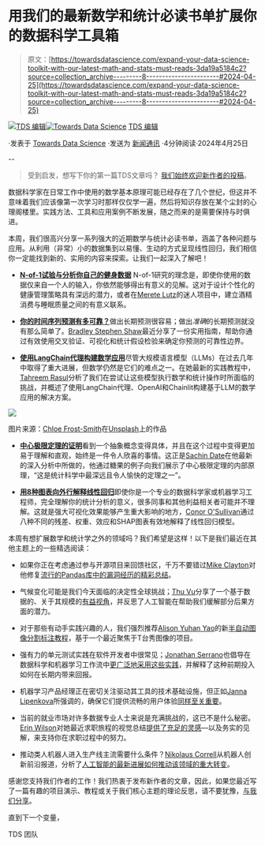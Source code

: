 # 用我们的最新数学和统计必读书单扩展你的数据科学工具箱

> 原文：[https://towardsdatascience.com/expand-your-data-science-toolkit-with-our-latest-math-and-stats-must-reads-3da19a5184c2?source=collection_archive---------8-----------------------#2024-04-25](https://towardsdatascience.com/expand-your-data-science-toolkit-with-our-latest-math-and-stats-must-reads-3da19a5184c2?source=collection_archive---------8-----------------------#2024-04-25)

[](https://towardsdatascience.medium.com/?source=post_page---byline--3da19a5184c2--------------------------------)[![TDS 编辑](../Images/4b2d1beaf4f6dcf024ffa6535de3b794.png)](https://towardsdatascience.medium.com/?source=post_page---byline--3da19a5184c2--------------------------------)[](https://towardsdatascience.com/?source=post_page---byline--3da19a5184c2--------------------------------)[![Towards Data Science](../Images/a6ff2676ffcc0c7aad8aaf1d79379785.png)](https://towardsdatascience.com/?source=post_page---byline--3da19a5184c2--------------------------------) [TDS 编辑](https://towardsdatascience.medium.com/?source=post_page---byline--3da19a5184c2--------------------------------)

·发表于 [Towards Data Science](https://towardsdatascience.com/?source=post_page---byline--3da19a5184c2--------------------------------) ·发送为 [新闻通讯](/newsletter?source=post_page---byline--3da19a5184c2--------------------------------) ·4分钟阅读·2024年4月25日

--

> 受到启发，想写下你的第一篇TDS文章吗？ [我们始终欢迎新作者的投稿](http://bit.ly/write-for-tds)。

数据科学家在日常工作中使用的数学基本原理可能已经存在了几个世纪，但这并不意味着我们应该像第一次学习时那样仅仅学一遍，然后将知识存放在某个尘封的心理阁楼里。实践方法、工具和应用案例不断发展，随之而来的是需要保持与时俱进。

本周，我们很高兴分享一系列强大的近期数学与统计必读书单，涵盖了各种问题与应用。从利用（非常）小的数据集到以易懂、生动的方式呈现线性回归，我们相信你一定能找到新的、实用的内容来探索。让我们一起深入了解吧！

+   [**N-of-1试验与分析你自己的健身数据**](/n-of-1-trials-and-analyzing-your-own-fitness-data-7ae390036094) N-of-1研究的理念是，即使你使用的数据仅来自一个人的输入，你依然能够得出有意义的见解。这对于设计个性化的健康管理策略具有深远的潜力，或者在[Merete Lutz](https://medium.com/u/74e172eb9747?source=post_page---user_mention--3da19a5184c2--------------------------------)的迷人项目中，建立酒精消费与睡眠质量之间的有意义联系。

+   [**你的时间序列预测有多可靠？**](/how-reliable-are-your-time-series-forecasts-really-18a1106d8ee1)做出长期预测很容易；做出*准确*的长期预测就没有那么简单了。[Bradley Stephen Shaw](https://medium.com/u/c5cd0a58b5ae?source=post_page---user_mention--3da19a5184c2--------------------------------)最近分享了一份实用指南，帮助你通过有效使用交叉验证、可视化和统计假设检验来确定你预测的可靠性边界。

+   [**使用LangChain代理构建数学应用**](/building-a-math-application-with-langchain-agents-23919d09a4d3)尽管大规模语言模型（LLMs）在过去几年中取得了重大进展，但数学仍然是它们的难点之一。在她最新的实践教程中，[Tahreem Rasul](https://medium.com/u/795f7e79f0ce?source=post_page---user_mention--3da19a5184c2--------------------------------)分析了我们在尝试让这些模型执行数学和统计操作时所面临的挑战，并概述了使用LangChain代理、OpenAI和Chainlit构建基于LLM的数学应用的解决方案。

![](../Images/863a65a65f0698b34fd1d92f77b90df6.png)

图片来源：[Chloe Frost-Smith](https://unsplash.com/@chloefrostsmith?utm_source=medium&utm_medium=referral)在[Unsplash](https://unsplash.com/?utm_source=medium&utm_medium=referral)上的作品

+   [**中心极限定理的证明**](/a-proof-of-the-central-limit-theorem-8be40324da83)看到一个抽象概念变得具体，并且在这个过程中变得更加易于理解和直观，始终是一件令人欣喜的事情。这正是[Sachin Date](https://medium.com/u/b75b5b1730f3?source=post_page---user_mention--3da19a5184c2--------------------------------)在他最新的深入分析中所做的，他通过糖果的例子向我们展示了中心极限定理的内部原理，“这是统计科学中最深远且令人愉快的定理之一”。

+   [**用8种图表向外行解释线性回归**](/8-plots-for-explaining-linear-regression-to-a-layman-489b753da696)即使你是一个专业的数据科学家或机器学习工程师，完全理解你的统计分析的意义，很多同事和其他利益相关者可能并不理解。这就是强大可视化效果能够产生重大影响的地方，[Conor O'Sullivan](https://medium.com/u/4ae48256fb37?source=post_page---user_mention--3da19a5184c2--------------------------------)通过八种不同的残差、权重、效应和SHAP图表有效地解释了线性回归模型。

本周有想扩展数学和统计学之外的领域吗？我们希望是这样！以下是我们最近在其他主题上的一些精选阅读：

+   如果你正在考虑通过参与开源项目来回馈社区，千万不要错过[Mike Clayton](https://medium.com/u/51dce1c5bc03?source=post_page---user_mention--3da19a5184c2--------------------------------)对他修复[流行的Pandas库中的漏洞经历的精彩总结](/pandas-my-experience-contributing-to-a-major-open-source-project-f5ab6d8c3bc0)。

+   气候变化可能是我们今天面临的决定性全球挑战；[Thu Vu](https://medium.com/u/4336ed7a3103?source=post_page---user_mention--3da19a5184c2--------------------------------)分享了一个基于数据的、关于其规模的[有益视角](/can-ai-fix-climate-change-perspective-of-a-data-nerd-71e5e7bd8bc9)，并反思了人工智能在帮助我们缓解部分后果方面的潜力。

+   对于那些有动手实践兴趣的人，我们强烈推荐[Alison Yuhan Yao](https://medium.com/u/17016fd04e22?source=post_page---user_mention--3da19a5184c2--------------------------------)的新[半自动图像分割标注教程](/label-studio-customized-backend-for-semiautomatic-image-segmentation-labeling-324c2310d756)，基于一个最近聚焦于T台秀图像的项目。

+   强有力的单元测试实践在软件开发者中很常见；[Jonathan Serrano](https://medium.com/u/39ea12aed0f7?source=post_page---user_mention--3da19a5184c2--------------------------------)也倡导在数据科学和机器学习工作流中[更广泛地采用这些实践](/making-the-case-for-test-driven-development-in-machine-learning-1aa84bc2a0aa)，并解释了这种前期投入如何在长期内带来回报。

+   机器学习产品经理正在密切关注驱动其工具的技术基础设施，但正如[Janna Lipenkova](https://medium.com/u/f215f8e427a2?source=post_page---user_mention--3da19a5184c2--------------------------------)所强调的，确保它们提供流畅的用户体验[同样至关重要](/designing-the-relationship-between-llms-and-user-experience-6720f8fee998)。

+   当前的就业市场对许多数据专业人士来说是充满挑战的，这已不是什么秘密。[Erin Wilson](https://medium.com/u/2731740fa444?source=post_page---user_mention--3da19a5184c2--------------------------------)对她最近求职旅程的视觉总结[提供了充足的灵感](/visualizing-my-data-science-job-search-efa55c0f1499)—以及务实的见解，来支持你在求职过程中的努力。

+   推动类人机器人进入生产线主流需要什么条件？[Nikolaus Correll](https://medium.com/u/8624c420e311?source=post_page---user_mention--3da19a5184c2--------------------------------)从机器人创新前沿报道，分析了[人工智能的最新进展如何推动该领域的重大转变](/the-future-of-robotic-assembly-ce3446703de8)。

感谢您支持我们作者的工作！我们热衷于发布新作者的文章，因此，如果您最近写了一篇有趣的项目演示、教程或关于我们核心主题的理论反思，请不要犹豫，[与我们分享](http://bit.ly/write-for-tds)。

直到下一个变量，

TDS 团队
